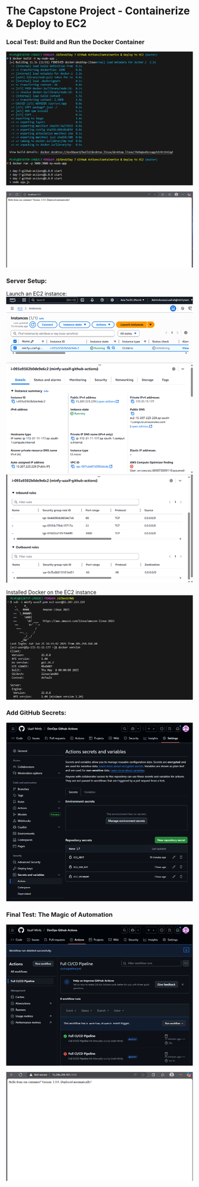 # The Capstone Project - Containerize & Deploy to EC2


### Local Test: Build and Run the Docker Container
![alt text](image-2.png)

![alt text](image.png)


### Server Setup:

Launch an EC2 instance:
![alt text](image-3.png)
![alt text](image-4.png)

Installed Docker on the EC2 instance
![alt text](image-5.png)


### Add GitHub Secrets:
![alt text](image-6.png)


### Final Test: The Magic of Automation
![alt text](image-7.png)

![alt text](image-1.png)